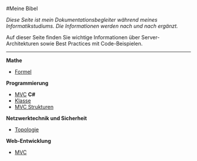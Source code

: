 #Meine Bibel

*Diese Seite ist mein Dokumentationsbegleiter während meines Informatikstudiums. Die Informationen werden nach und nach ergänzt.*

Auf dieser Seite finden Sie wichtige Informationen über Server-Architekturen sowie Best Practices mit Code-Beispielen.

---

**Mathe**  
- [Formel](https://eduardanderegg.ch/Mathe/Formeln/index.html)

**Programmierung**  
- [MVC](https://eduardanderegg.ch/CS/MVC/index.html)
**C#**  
- [Klasse](https://eduardanderegg.ch/CS/Klasse/index.html)
- [MVC Strukturen](https://eduardanderegg.ch/CS/MVC/index.html)

**Netzwerktechnik und Sicherheit**  
- [Topologie](https://eduardanderegg.ch/NetSec/Topologie/index.html)

**Web-Entwicklung**  
- [MVC](https://eduardanderegg.ch/Server/MVC/index.html)